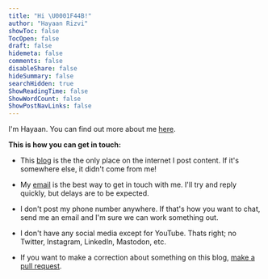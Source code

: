 ```yaml
---
title: "Hi \U0001F44B!"
author: "Hayaan Rizvi"
showToc: false
TocOpen: false
draft: false
hidemeta: false
comments: false
disableShare: false
hideSummary: false
searchHidden: true
ShowReadingTime: false
ShowWordCount: false
ShowPostNavLinks: false
---
```


I'm Hayaan. You can find out more about me [here](https://hayaan.me/now/).

**This is how you can get in touch:**

- This [blog](https://hayaan.me/) is the the only place on the internet I post content. If it's somewhere else, it didn't come from me!

- My [email](mailto:hayaanrizvi@gmail.com) is the best way to get in touch with me. I'll try and reply quickly, but delays are to be expected.

- I don't post my phone number anywhere. If that's how you want to chat, send me an email and I'm sure we can work something out.

- I don't have any social media except for YouTube. Thats right; no Twitter, Instagram, LinkedIn, Mastodon, etc.

- If you want to make a correction about something on this blog, [make a pull request](https://github.com/omega1510/omega1510.github.io).


